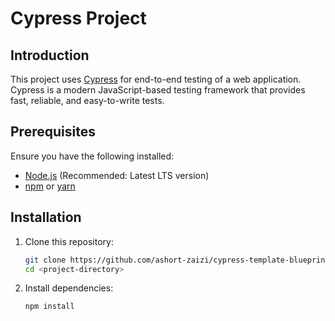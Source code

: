 # Cypress Project

## Introduction

This project uses [Cypress](https://www.cypress.io/) for end-to-end testing of a web application. Cypress is a modern JavaScript-based testing framework that provides fast, reliable, and easy-to-write tests.

## Prerequisites

Ensure you have the following installed:

- [Node.js](https://nodejs.org/) (Recommended: Latest LTS version)
- [npm](https://www.npmjs.com/) or [yarn](https://yarnpkg.com/)

## Installation

1. Clone this repository:
   ```sh
   git clone https://github.com/ashort-zaizi/cypress-template-blueprint.git
   cd <project-directory>
   ```
2. Install dependencies:
   ```sh
   npm install
   ```



